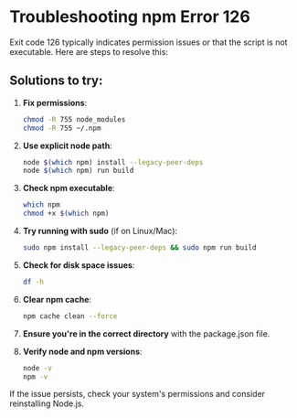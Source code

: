 # Troubleshooting npm Error 126

Exit code 126 typically indicates permission issues or that the script is not executable. Here are steps to resolve this:

## Solutions to try:

1. **Fix permissions**:
   ```bash
   chmod -R 755 node_modules
   chmod -R 755 ~/.npm
   ```

2. **Use explicit node path**:
   ```bash
   node $(which npm) install --legacy-peer-deps
   node $(which npm) run build
   ```

3. **Check npm executable**:
   ```bash
   which npm
   chmod +x $(which npm)
   ```

4. **Try running with sudo** (if on Linux/Mac):
   ```bash
   sudo npm install --legacy-peer-deps && sudo npm run build
   ```

5. **Check for disk space issues**:
   ```bash
   df -h
   ```

6. **Clear npm cache**:
   ```bash
   npm cache clean --force
   ```

7. **Ensure you're in the correct directory** with the package.json file.

8. **Verify node and npm versions**:
   ```bash
   node -v
   npm -v
   ```

If the issue persists, check your system's permissions and consider reinstalling Node.js.
